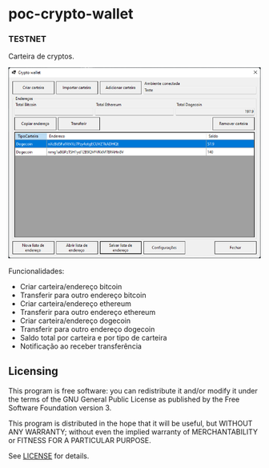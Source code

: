 # poc-crypto-wallet

### TESTNET

Carteira de cryptos.

![Tela principal](https://raw.githubusercontent.com/bennotti/poc-crypto-wallet/main/docs/print_principal.png?raw=true)

Funcionalidades:
- Criar carteira/endereço bitcoin
- Transferir para outro endereço bitcoin
- Criar carteira/endereço ethereum
- Transferir para outro endereço ethereum
- Criar carteira/endereço dogecoin
- Transferir para outro endereço dogecoin
- Saldo total por carteira e por tipo de carteira
- Notificação ao receber transferência

Licensing
---------

This program is free software: you can redistribute it and/or modify it under the terms of the GNU General Public License as published by the Free Software Foundation version 3.

This program is distributed in the hope that it will be useful, but WITHOUT ANY WARRANTY; without even the implied warranty of MERCHANTABILITY or FITNESS FOR A PARTICULAR PURPOSE.

See [LICENSE](https://github.com/bennotti/poc-pomodoro-cronometro/blob/main/LICENSE.md) for details.
